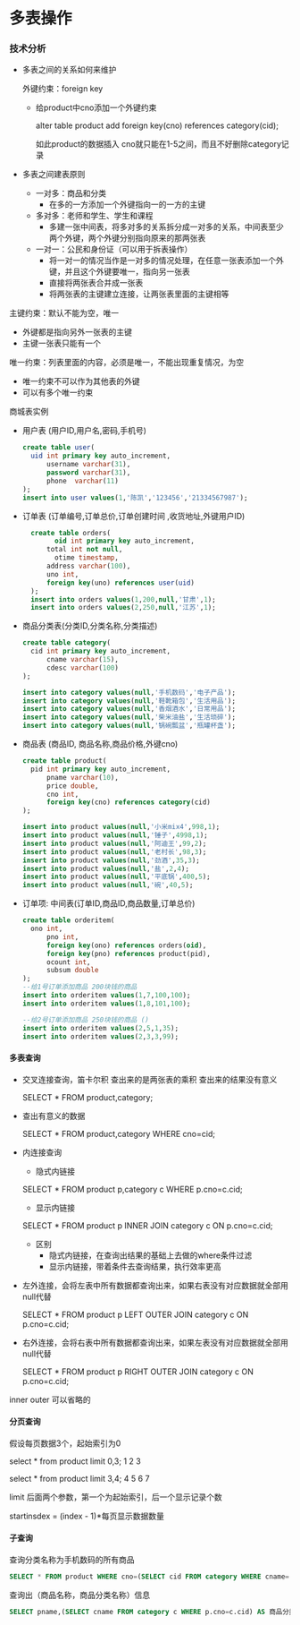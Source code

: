 # 多表操作

### 技术分析

- 多表之间的关系如何来维护

  外键约束：foreign key

  - 给product中cno添加一个外键约束

    alter table product add foreign key(cno) references category(cid);

    如此product的数据插入 cno就只能在1-5之间，而且不好删除category记录

- 多表之间建表原则

  - 一对多：商品和分类
    - 在多的一方添加一个外键指向一的一方的主键
  - 多对多：老师和学生、学生和课程
    - 多建一张中间表，将多对多的关系拆分成一对多的关系，中间表至少两个外键，两个外键分别指向原来的那两张表
  - 一对一：公民和身份证（可以用于拆表操作）
    - 将一对一的情况当作是一对多的情况处理，在任意一张表添加一个外键，并且这个外键要唯一，指向另一张表
    - 直接将两张表合并成一张表
    - 将两张表的主键建立连接，让两张表里面的主键相等

主键约束：默认不能为空，唯一

- 外键都是指向另外一张表的主键
- 主键一张表只能有一个

唯一约束：列表里面的内容，必须是唯一，不能出现重复情况，为空

- 唯一约束不可以作为其他表的外键
- 可以有多个唯一约束



商城表实例

- 用户表 (用户ID,用户名,密码,手机号)

  ```sql
  create table user(
  	uid int primary key auto_increment,
    	username varchar(31),
    	password varchar(31),
    	phone  varchar(11)
  );
  insert into user values(1,'陈凯','123456','21334567987');
  ```

- 订单表 (订单编号,订单总价,订单创建时间 ,收货地址,外键用户ID)

  ```sql
    create table orders(
          oid int primary key auto_increment,
      	total int not null,
          otime timestamp,
      	address varchar(100),
      	uno int,
      	foreign key(uno) references user(uid)
    );
    insert into orders values(1,200,null,'甘肃',1);
    insert into orders values(2,250,null,'江苏',1);
  ```

- 商品分类表(分类ID,分类名称,分类描述)

  ```sql
  create table category(
  	cid int primary key auto_increment,
    	cname varchar(15),
    	cdesc varchar(100)
  );
  
  insert into category values(null,'手机数码','电子产品');
  insert into category values(null,'鞋靴箱包','生活用品');
  insert into category values(null,'香烟酒水','日常用品');
  insert into category values(null,'柴米油盐','生活琐碎');
  insert into category values(null,'锅碗瓢盆','瓶罐杯盏');
  ```



- 商品表 (商品ID, 商品名称,商品价格,外键cno)

  ```sql
  create table product(
  	pid int primary key auto_increment,
    	pname varchar(10),
    	price double,
    	cno int,
    	foreign key(cno) references category(cid)
  );
  
  insert into product values(null,'小米mix4',998,1);
  insert into product values(null,'锤子',4998,1);
  insert into product values(null,'阿迪王',99,2);
  insert into product values(null,'老村长',98,3);
  insert into product values(null,'劲酒',35,3);
  insert into product values(null,'盐',2,4);
  insert into product values(null,'平底锅',400,5);
  insert into product values(null,'碗',40,5);
  ```

  

- 订单项: 中间表(订单ID,商品ID,商品数量,订单总价)

  ```sql
  create table orderitem(
  	ono int,
    	pno int,
    	foreign key(ono) references orders(oid),
    	foreign key(pno) references product(pid),
    	ocount int,
    	subsum double
  );
  --给1号订单添加商品 200块钱的商品
  insert into orderitem values(1,7,100,100);
  insert into orderitem values(1,8,101,100);
  
  --给2号订单添加商品 250块钱的商品 ()
  insert into orderitem values(2,5,1,35);
  insert into orderitem values(2,3,3,99);
  ```

  

#### 多表查询

- 交叉连接查询，笛卡尔积 查出来的是两张表的乘积  查出来的结果没有意义

  SELECT * FROM product,category;

- 查出有意义的数据

  SELECT * FROM product,category WHERE cno=cid;

- 内连接查询

  - 隐式内链接

  SELECT * FROM product p,category c WHERE p.cno=c.cid;

  - 显示内链接

  SELECT * FROM product p INNER JOIN category c ON p.cno=c.cid;

  - 区别
    - 隐式内链接，在查询出结果的基础上去做的where条件过滤
    - 显示内链接，带着条件去查询结果，执行效率更高

- 左外连接，会将左表中所有数据都查询出来，如果右表没有对应数据就全部用null代替

  SELECT * FROM product p LEFT OUTER JOIN category c ON p.cno=c.cid;

- 右外连接，会将右表中所有数据都查询出来，如果左表没有对应数据就全部用null代替

  SELECT * FROM product p RIGHT OUTER JOIN category c ON p.cno=c.cid;

inner  outer 可以省略的

#### 分页查询

假设每页数据3个，起始索引为0 

select * from product limit 0,3;          1 2 3

select * from product limit 3,4;           4 5 6 7 

limit 后面两个参数，第一个为起始索引，后一个显示记录个数

startinsdex = (index - 1)*每页显示数据数量

#### 子查询

查询分类名称为手机数码的所有商品

```sql
SELECT * FROM product WHERE cno=(SELECT cid FROM category WHERE cname='手机数码');
```

查询出（商品名称，商品分类名称）信息

```sql
SELECT pname,(SELECT cname FROM category c WHERE p.cno=c.cid) AS 商品分类名称 FROM product p;
```

